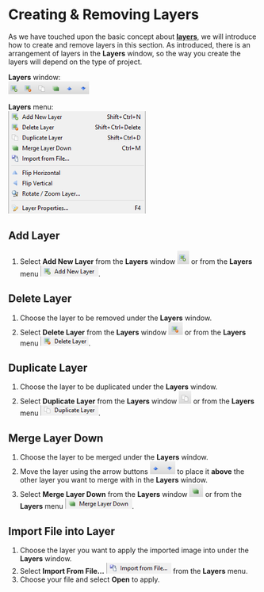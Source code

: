 # __Creating & Removing Layers__ #

As we have touched upon the basic concept about [__layers__](concept.md#layers), we will introduce how to create and remove layers in this section. As introduced, there is an arrangement of layers in the __Layers__ window, so the way you create the layers will depend on the type of project.

__Layers__ window:  
![window](img/layer/window.png)  

__Layers__ menu:  
![menu](img/layer/menu.png)

## __Add Layer__ ##

1. Select __Add New Layer__ from the __Layers__ window ![addwin](img/layer/addwin.png) or from the __Layers__ menu ![addmenu](img/layer/addmenu.png).

## __Delete Layer__ ##

1. Choose the layer to be removed under the __Layers__ window.
2. Select __Delete Layer__ from the __Layers__ window ![delwin](img/layer/delwin.png) or from the __Layers__ menu ![delmenu](img/layer/delmenu.png).

## __Duplicate Layer__ ##

1. Choose the layer to be duplicated under the __Layers__ window.
2. Select __Duplicate Layer__ from the __Layers__ window ![dupwin](img/layer/dupwin.png) or from the __Layers__ menu ![dupmenu](img/layer/dupmenu.png).

## __Merge Layer Down__ ##

1. Choose the layer to be merged under the __Layers__ window.
2. Move the layer using the arrow buttons ![arrow](img/layer/arrow.png) to place it __above__ the other layer you want to merge with in the __Layers__ window.
3. Select __Merge Layer Down__ from the __Layers__ window ![merwin](img/layer/merwin.png) or from the __Layers__ menu ![mermenu](img/layer/mermenu.png).

## __Import File into Layer__ ##

1. Choose the layer you want to apply the imported image into under the __Layers__ window.
2. Select __Import From File...__ ![import](img/layer/import.png) from the __Layers__ menu.
3. Choose your file and select __Open__ to apply.
